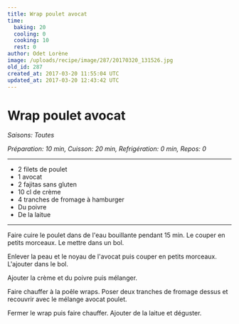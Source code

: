 ```yaml
---
title: Wrap poulet avocat
time:
  baking: 20
  cooling: 0
  cooking: 10
  rest: 0
author: Odet Lorène
image: /uploads/recipe/image/287/20170320_131526.jpg
old_id: 287
created_at: 2017-03-20 11:55:04 UTC
updated_at: 2017-03-20 12:43:42 UTC
---
```


# Wrap poulet avocat



*Saisons: Toutes*

*Préparation: 10 min, Cuisson: 20 min, Refrigération: 0 min, Repos: 0*

---

- 2 filets de poulet
- 1 avocat
- 2 fajitas sans gluten
- 10 cl de crème 
- 4 tranches de fromage à hamburger
- Du poivre
- De la laitue 

---

Faire cuire le poulet dans de l'eau bouillante pendant 15 min. Le couper en petits morceaux. Le mettre dans un bol.

Enlever la peau et le noyau de l'avocat puis  couper en petits morceaux. L'ajouter dans le bol.

Ajouter la crème et du poivre puis mélanger.

Faire chauffer à la poêle  wraps.  Poser deux tranches de fromage dessus et recouvrir avec le mélange avocat poulet.

Fermer le wrap puis faire chauffer. Ajouter de la laitue et déguster.
